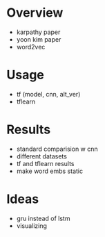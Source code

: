 # Overview
- karpathy paper
- yoon kim paper
- word2vec

# Usage
- tf (model, cnn, alt_ver)
- tflearn

# Results
- standard comparision w cnn
- different datasets
- tf and tflearn results
- make word embs static

# Ideas
- gru instead of lstm
- visualizing
